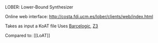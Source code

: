 LOBER: Lower-Bound Synthesizer

Online web interface: http://costa.fdi.ucm.es/lober/clients/web/index.html

Takes as input a KoAT file
Uses [Barcelogic](Barcelogic.md), [Z3](Z3.md)

Compared to: [[LoAT]]